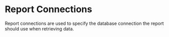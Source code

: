 # Report Connections

Report connections are used to specify the database connection the report should use when retrieving data.
